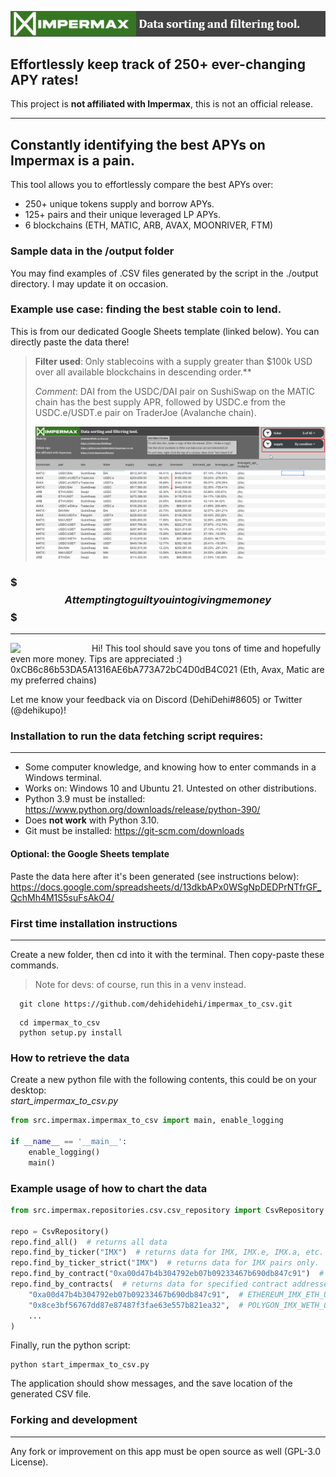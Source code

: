 ![](src/ressources/imgs/impermax_title.png)
## Effortlessly keep track of 250+ ever-changing APY rates!

This project is **not affiliated with Impermax**, this is not an official release.
___
## Constantly identifying the best APYs on Impermax is a pain.
This tool allows you to effortlessly compare the best APYs over:
- 250+ unique tokens supply and borrow APYs.
- 125+ pairs and their unique leveraged LP APYs.
- 6 blockchains (ETH, MATIC, ARB, AVAX, MOONRIVER, FTM)

### Sample data in the /output folder
You may find examples of .CSV files generated by the script in the ./output directory. I may update it on occasion.

### Example use case: finding the best stable coin to lend.
This is from our dedicated Google Sheets template (linked below). You can directly paste the data there!
> **Filter used**: Only stablecoins with a supply greater than $100k USD over all available blockchains in descending order.**
> 
>*Comment*: DAI from the USDC/DAI pair on SushiSwap on the MATIC chain has the best supply APR, followed by USDC.e from the USDC.e/USDT.e pair on TraderJoe (Avalanche chain).
>
> ![](src/ressources/imgs/impermax_example_usage.png)

### $$$ Attempting to guilt you into giving me money $$$
___
<img align="left" width="80" style="margin-right: 50px; margin-bottom: 0px;" src="https://preview.redd.it/yvkkz5ibdqs71.jpg?width=960&crop=smart&auto=webp&s=7c50d6477cf9f8d6b91d21006c3dd28ddb6da3de">  

Hi! This tool should save you tons of time and hopefully even more money.
Tips are appreciated :)
0xCB6c86b53DA5A1316AE6bA773A72bC4D0dB4C021
(Eth, Avax, Matic are my preferred chains)

Let me know your feedback via on Discord (DehiDehi#8605) or Twitter (@dehikupo)!

### Installation to run the data fetching script requires:
___
- Some computer knowledge, and knowing how to enter commands in a Windows terminal.
- Works on: Windows 10 and Ubuntu 21. Untested on other distributions.
- Python 3.9 must be installed: https://www.python.org/downloads/release/python-390/
- Does **not work** with Python 3.10.
- Git must be installed: https://git-scm.com/downloads

#### Optional: the Google Sheets template
Paste the data here after it's been generated (see instructions below): https://docs.google.com/spreadsheets/d/13dkbAPx0WSgNpDEDPrNTfrGF_QchMh4M1S5suFsAkO4/

### First time installation instructions
___
Create a new folder, then cd into it with the terminal.
Then copy-paste these commands.

>Note for devs: of course, run this in a venv instead.

```console
  git clone https://github.com/dehidehidehi/impermax_to_csv.git
 ```

```console
  cd impermax_to_csv
  python setup.py install
 ```

### How to retrieve the data

Create a new python file with the following contents, this could be on your desktop:  
*start_impermax_to_csv.py*

```python
from src.impermax.impermax_to_csv import main, enable_logging

if __name__ == '__main__':
    enable_logging()
    main()
```

### Example usage of how to chart the data

```python
from src.impermax.repositories.csv.csv_repository import CsvRepository

repo = CsvRepository()
repo.find_all()  # returns all data
repo.find_by_ticker("IMX")  # returns data for IMX, IMX.e, IMX.a, etc.
repo.find_by_ticker_strict("IMX")  # returns data for IMX pairs only.
repo.find_by_contract("0xa00d47b4b304792eb07b09233467b690db847c91")  # returns data for ETHEREUM_IMX_ETH_UNISWAP contract only.
repo.find_by_contracts(  # returns data for specified contract addresses
    "0xa00d47b4b304792eb07b09233467b690db847c91",  # ETHEREUM_IMX_ETH_UNISWAP
    "0x8ce3bf56767dd87e87487f3fae63e557b821ea32",  # POLYGON_IMX_WETH_QUICKSWAP
    ...
)
```

Finally, run the python script:
```commandline
python start_impermax_to_csv.py
```
The application should show messages, and the save location of the generated CSV file.

### Forking and development
___
Any fork or improvement on this app must be open source as well (GPL-3.0 License).
